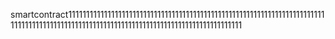 smartcontract11111111111111111111111111111111111111111111111111111111111111111111111111111111111111111111111111111111111111111111111111111111111111111
